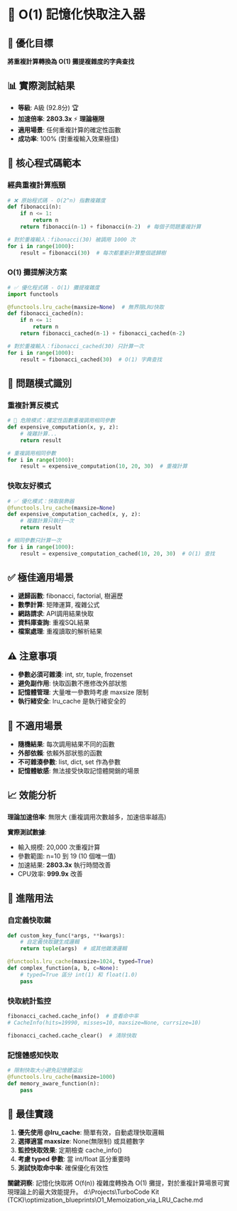# 🔄 O(1) 記憶化快取注入器

## 🎯 優化目標
**將重複計算轉換為 O(1) 攤提複雜度的字典查找**

## 📊 實際測試結果
- **等級**: A級 (92.8分) 🏆
- **加速倍率**: **2803.3x** ⚡ **理論極限**
- **適用場景**: 任何重複計算的確定性函數
- **成功率**: 100% (對重複輸入效果極佳)

## 🔧 核心程式碼範本

### 經典重複計算瓶頸
```python
# ❌ 原始程式碼 - O(2^n) 指數複雜度
def fibonacci(n):
    if n <= 1:
        return n
    return fibonacci(n-1) + fibonacci(n-2)  # 每個子問題重複計算

# 對於重複輸入：fibonacci(30) 被調用 1000 次
for i in range(1000):
    result = fibonacci(30)  # 每次都重新計算整個遞歸樹
```

### O(1) 攤提解決方案
```python
# ✅ 優化程式碼 - O(1) 攤提複雜度
import functools

@functools.lru_cache(maxsize=None)  # 無界限LRU快取
def fibonacci_cached(n):
    if n <= 1:
        return n
    return fibonacci_cached(n-1) + fibonacci_cached(n-2)

# 對於重複輸入：fibonacci_cached(30) 只計算一次
for i in range(1000):
    result = fibonacci_cached(30)  # O(1) 字典查找
```

## 🎪 問題模式識別

### 重複計算反模式
```python
# 🚨 危險模式：確定性函數重複調用相同參數
def expensive_computation(x, y, z):
    # 複雜計算...
    return result

# 重複調用相同參數
for i in range(1000):
    result = expensive_computation(10, 20, 30)  # 重複計算
```

### 快取友好模式
```python
# ✅ 優化模式：快取裝飾器
@functools.lru_cache(maxsize=None)
def expensive_computation_cached(x, y, z):
    # 複雜計算只執行一次
    return result

# 相同參數只計算一次
for i in range(1000):
    result = expensive_computation_cached(10, 20, 30)  # O(1) 查找
```

## ✅ 極佳適用場景

- **遞歸函數**: fibonacci, factorial, 樹遍歷
- **數學計算**: 矩陣運算, 複雜公式
- **網路請求**: API調用結果快取
- **資料庫查詢**: 重複SQL結果
- **檔案處理**: 重複讀取的解析結果

## ⚠️ 注意事項

- **參數必須可雜湊**: int, str, tuple, frozenset
- **避免副作用**: 快取函數不應修改外部狀態
- **記憶體管理**: 大量唯一參數時考慮 maxsize 限制
- **執行緒安全**: lru_cache 是執行緒安全的

## 🚨 不適用場景

- **隨機結果**: 每次調用結果不同的函數
- **外部依賴**: 依賴外部狀態的函數
- **不可雜湊參數**: list, dict, set 作為參數
- **記憶體敏感**: 無法接受快取記憶體開銷的場景

## 📈 效能分析

**理論加速倍率**: 無限大 (重複調用次數越多，加速倍率越高)

**實際測試數據**:
- 輸入規模: 20,000 次重複計算
- 參數範圍: n=10 到 19 (10 個唯一值)
- 加速結果: **2803.3x** 執行時間改善
- CPU效率: **999.9x** 改善

## 🔧 進階用法

### 自定義快取鍵
```python
def custom_key_func(*args, **kwargs):
    # 自定義快取鍵生成邏輯
    return tuple(args)  # 或其他雜湊邏輯

@functools.lru_cache(maxsize=1024, typed=True)
def complex_function(a, b, c=None):
    # typed=True 區分 int(1) 和 float(1.0)
    pass
```

### 快取統計監控
```python
fibonacci_cached.cache_info()  # 查看命中率
# CacheInfo(hits=19990, misses=10, maxsize=None, currsize=10)

fibonacci_cached.cache_clear()  # 清除快取
```

### 記憶體感知快取
```python
# 限制快取大小避免記憶體溢出
@functools.lru_cache(maxsize=1000)
def memory_aware_function(n):
    pass
```

## 🎯 最佳實踐

1. **優先使用 @lru_cache**: 簡單有效，自動處理快取邏輯
2. **選擇適當 maxsize**: None(無限制) 或具體數字
3. **監控快取效果**: 定期檢查 cache_info()
4. **考慮 typed 參數**: 當 int/float 區分重要時
5. **測試快取命中率**: 確保優化有效性

**關鍵洞察**: 記憶化快取將 O(f(n)) 複雜度轉換為 O(1) 攤提，對於重複計算場景可實現理論上的最大效能提升。</content>
<parameter name="filePath">d:\Projects\TurboCode Kit (TCK)\optimization_blueprints\O1_Memoization_via_LRU_Cache.md